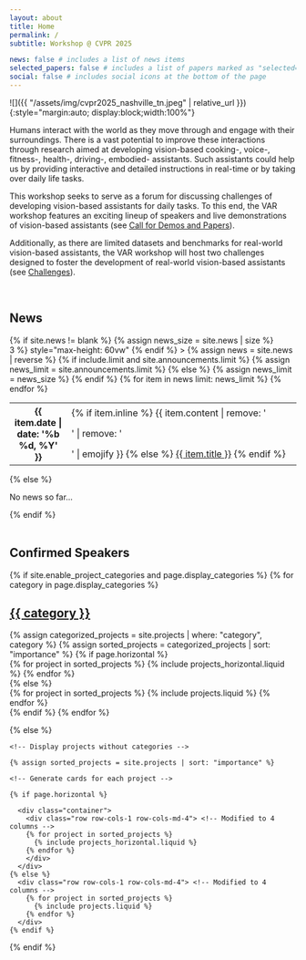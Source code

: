 ```yaml
---
layout: about
title: Home
permalink: /
subtitle: Workshop @ CVPR 2025

news: false # includes a list of news items
selected_papers: false # includes a list of papers marked as "selected={true}"
social: false # includes social icons at the bottom of the page
---
```

![]({{ "/assets/img/cvpr2025_nashville_tn.jpeg" | relative_url }}){:style="margin:auto; display:block;width:100%"}

Humans interact with the world as they move through and engage with their surroundings. There is a vast potential to improve these interactions through research aimed at developing vision-based cooking-, voice-, fitness-, health-, driving-, embodied- assistants. Such assistants could help us by providing interactive and detailed instructions in real-time or by taking over daily life tasks. 

This workshop seeks to serve as a forum for discussing challenges of developing vision-based assistants for daily tasks. To this end, the VAR workshop features an exciting lineup of speakers and live demonstrations of vision-based assistants (see [Call for Demos and Papers](/al-folio/Calls/)).

Additionally, as there are limited datasets and benchmarks for real-world vision-based assistants, the VAR workshop will host two challenges designed to foster the development of real-world vision-based assistants (see [Challenges](/al-folio/Challenges/)).

<br/>

## News 

<div class="news">
  {% if site.news != blank %}
    {% assign news_size = site.news | size %}
    <div
      class="table-responsive"
      {% if include.limit and site.announcements.scrollable and news_size > 3 %}
        style="max-height: 60vw"
      {% endif %}
    >
      <table class="table table-sm table-borderless">
        {% assign news = site.news | reverse %}
        {% if include.limit and site.announcements.limit %}
          {% assign news_limit = site.announcements.limit %}
        {% else %}
          {% assign news_limit = news_size %}
        {% endif %}
        {% for item in news limit: news_limit %}
          <tr>
            <th scope="row" style="width: 20%">{{ item.date | date: '%b %d, %Y' }}</th>
            <td>
              {% if item.inline %}
                {{ item.content | remove: '<p>' | remove: '</p>' | emojify }}
              {% else %}
                <a class="news-title" href="{{ item.url | relative_url }}">{{ item.title }}</a>
              {% endif %}
            </td>
          </tr>
        {% endfor %}
      </table>
    </div>
  {% else %}
    <p>No news so far...</p>
  {% endif %}
</div>

<br/>

## Confirmed Speakers

<div class="projects">
  {% if site.enable_project_categories and page.display_categories %}
    <!-- Display categorized projects -->
    {% for category in page.display_categories %}
      <a id="{{ category }}" href=".#{{ category }}">
        <h2 class="category">{{ category }}</h2>
      </a>
      {% assign categorized_projects = site.projects | where: "category", category %}
      {% assign sorted_projects = categorized_projects | sort: "importance" %}
      <!-- Generate cards for each project -->
      {% if page.horizontal %}
        <div class="container">
          <div class="row row-cols-1 row-cols-md-4">  <!-- Modified to 4 columns -->
          {% for project in sorted_projects %}
            {% include projects_horizontal.liquid %}
          {% endfor %}
          </div>
        </div>
      {% else %}
        <div class="row row-cols-1 row-cols-md-4"> <!-- Modified to 4 columns -->
          {% for project in sorted_projects %}
            {% include projects.liquid %}
          {% endfor %}
        </div>
      {% endif %}
    {% endfor %}

  {% else %}

    <!-- Display projects without categories -->

    {% assign sorted_projects = site.projects | sort: "importance" %}

    <!-- Generate cards for each project -->

    {% if page.horizontal %}

      <div class="container">
        <div class="row row-cols-1 row-cols-md-4"> <!-- Modified to 4 columns -->
        {% for project in sorted_projects %}
          {% include projects_horizontal.liquid %}
        {% endfor %}
        </div>
      </div>
    {% else %}
      <div class="row row-cols-1 row-cols-md-4"> <!-- Modified to 4 columns -->
        {% for project in sorted_projects %}
          {% include projects.liquid %}
        {% endfor %}
      </div>
    {% endif %}
  {% endif %}
</div>